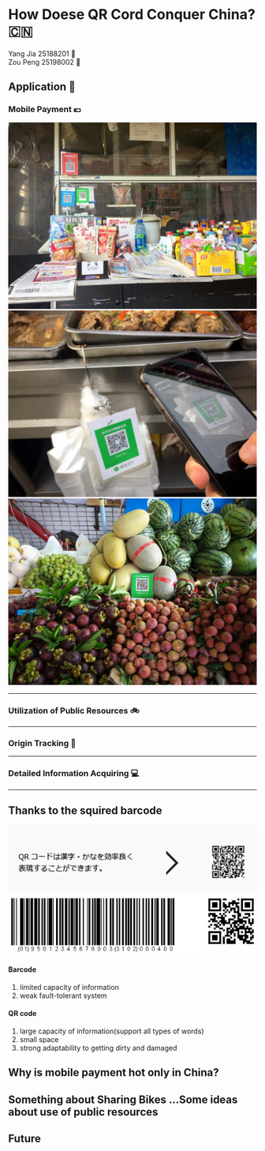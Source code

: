 # How Doese QR Cord Conquer China?  :cn:

Yang  Jia 25188201   :girl:   
Zou Peng 25198002 :boy:

## Application :satellite:

### Mobile Payment :yen:
![](mhack_pre\1_mobile_pay\commondity_pur\qr-code-1.jpg)
![](mhack_pre\1_mobile_pay\commondity_pur\qr-code-3-1.jpg)
![](mhack_pre\1_mobile_pay\commondity_pur\qr-code-5.jpg)

------

### Utilization of Public Resources :bike:
-----

### Origin Tracking :cow2:
-----

### Detailed Information Acquiring :computer:
-----

## Thanks to the squired barcode 
![](JPQRcode.png)
![](BarQR.jpg)

#### Barcode
1. limited capacity of information
2. weak fault-tolerant system

#### QR code
1. large capacity of information(support all types of words)
2. small space
3. strong adaptability to getting dirty and damaged

## Why is mobile payment hot only in China? 

## Something about Sharing Bikes ...Some ideas about use of public resources


## Future
